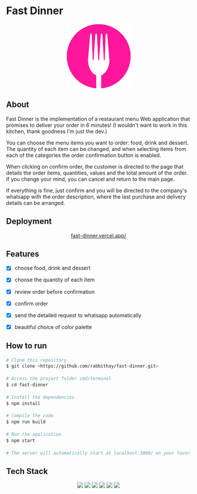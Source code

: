 # Fast Dinner

<p align="center">
  <img src="public/icon.ico" width="175" alt="FastDinner" />
</p>

## About

Fast Dinner is the implementation of a restaurant menu Web application that promises to deliver your order in 6 minutes! (I wouldn't want to work in this kitchen, thank goodness I'm just the dev.)

You can choose the menu items you want to order: food, drink and dessert. The quantity of each item can be changed, and when selecting items from each of the categories the order confirmation button is enabled.

When clicking on confirm order, the customer is directed to the page that details the order items, quantities, values and the total amount of the order. If you change your mind, you can cancel and return to the main page.

If everything is fine, just confirm and you will be directed to the company's whatsapp with the order description, where the last purchase and delivery details can be arranged.


<!-- ## Preview

um gif da aplicação bem maneiro -->


## Deployment

<p align="center"><a  href="https://fast-dinner.vercel.app/">fast-dinner.vercel.app/</a></p>


## Features 

- [x] choose food, drink and dessert
- [x] choose the quantity of each item
- [x] review order before confirmation
- [x] confirm order
- [x] send the detailed request to whatsapp automatically
- [x] beautiful choice of color palette


## How to run 

```bash
# Clone this repository
$ git clone <https://github.com/rabbithay/fast-dinner.git>

# Access the project folder cmd/terminal
$ cd fast-dinner

# Install the dependencies
$ npm install

# Compile the code
$ npm run build

# Run the application 
$ npm start

# The server will automatically start at localhost:3000/ on your favorite browser 
```

## Tech Stack



<p align="center">
<img src="https://img.shields.io/badge/HTML5-E34F26?style=for-the-badge&logo=html5&logoColor=white" />
<img src="https://img.shields.io/badge/CSS3-1572B6?style=for-the-badge&logo=css3&logoColor=white" />
<img src="https://img.shields.io/badge/JavaScript-F7DF1E?style=for-the-badge&logo=javascript&logoColor=black" />
<img src="https://img.shields.io/badge/React-20232A?style=for-the-badge&logo=react&logoColor=61DAFB" />
<img src="https://img.shields.io/badge/styled--components-DB7093?style=for-the-badge&logo=styled-components&logoColor=white" />
<img src="https://img.shields.io/badge/Vercel-000000?style=for-the-badge&logo=vercel&logoColor=white" />
</p>


<!-- 
### Contact

### Acknowledgements -->
